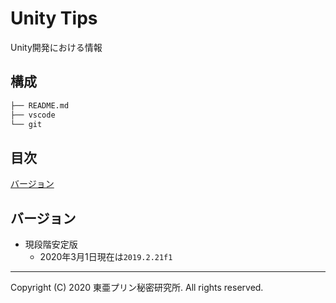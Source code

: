 # Unity Tips

Unity開発における情報

## 構成

```sh
├── README.md
├── vscode
└── git
```

## 目次

[バージョン](#バージョン)

## バージョン

- 現段階安定版
  - 2020年3月1日現在は```2019.2.21f1```

---

Copyright (C) 2020 東亜プリン秘密研究所. All rights reserved.
